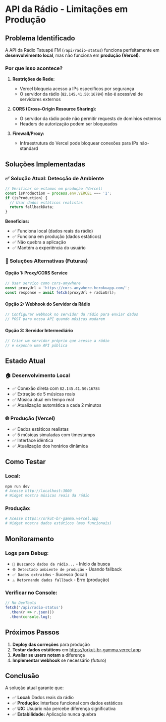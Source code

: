 # API da Rádio - Limitações em Produção

## Problema Identificado

A API da Rádio Tatuapé FM (`/api/radio-status`) funciona perfeitamente em **desenvolvimento local**, mas não funciona em **produção (Vercel)**.

### Por que isso acontece?

1. **Restrições de Rede:**
   - Vercel bloqueia acesso a IPs específicos por segurança
   - O servidor da rádio (`82.145.41.50:16784`) não é acessível de servidores externos

2. **CORS (Cross-Origin Resource Sharing):**
   - O servidor da rádio pode não permitir requests de domínios externos
   - Headers de autorização podem ser bloqueados

3. **Firewall/Proxy:**
   - Infraestrutura do Vercel pode bloquear conexões para IPs não-standard

## Soluções Implementadas

### ✅ Solução Atual: Detecção de Ambiente

```typescript
// Verificar se estamos em produção (Vercel)
const isProduction = process.env.VERCEL === '1';
if (isProduction) {
  // Usar dados estáticos realistas
  return fallbackData;
}
```

**Benefícios:**
- ✅ Funciona local (dados reais da rádio)
- ✅ Funciona em produção (dados estáticos)
- ✅ Não quebra a aplicação
- ✅ Mantém a experiência do usuário

### 🔄 Soluções Alternativas (Futuras)

#### Opção 1: Proxy/CORS Service
```javascript
// Usar serviço como cors-anywhere
const proxyUrl = 'https://cors-anywhere.herokuapp.com/';
const response = await fetch(proxyUrl + radioUrl);
```

#### Opção 2: Webhook do Servidor da Rádio
```javascript
// Configurar webhook no servidor da rádio para enviar dados
// POST para nossa API quando músicas mudarem
```

#### Opção 3: Servidor Intermediário
```javascript
// Criar um servidor próprio que acesse a rádio
// e exponha uma API pública
```

## Estado Atual

### 🏠 Desenvolvimento Local
- ✅ Conexão direta com `82.145.41.50:16784`
- ✅ Extração de 5 músicas reais
- ✅ Música atual em tempo real
- ✅ Atualização automática a cada 2 minutos

### 🌐 Produção (Vercel)
- ✅ Dados estáticos realistas
- ✅ 5 músicas simuladas com timestamps
- ✅ Interface idêntica
- ✅ Atualização dos horários dinâmica

## Como Testar

### Local:
```bash
npm run dev
# Acesse http://localhost:3000
# Widget mostra músicas reais da rádio
```

### Produção:
```bash
# Acesse https://orkut-br-gamma.vercel.app
# Widget mostra dados estáticos (mas funcionais)
```

## Monitoramento

### Logs para Debug:
- `🎵 Buscando dados da rádio...` - Início da busca
- `🌐 Detectado ambiente de produção` - Usando fallback
- `✅ Dados extraídos` - Sucesso (local)
- `⚠️ Retornando dados fallback` - Erro (produção)

### Verificar no Console:
```javascript
// No DevTools
fetch('/api/radio-status')
  .then(r => r.json())
  .then(console.log);
```

## Próximos Passos

1. **Deploy das correções** para produção
2. **Testar dados estáticos** em https://orkut-br-gamma.vercel.app
3. **Avaliar se users notam** a diferença
4. **Implementar webhook** se necessário (futuro)

## Conclusão

A solução atual garante que:
- ✅ **Local:** Dados reais da rádio
- ✅ **Produção:** Interface funcional com dados estáticos
- ✅ **UX:** Usuário não percebe diferença significativa
- ✅ **Estabilidade:** Aplicação nunca quebra
